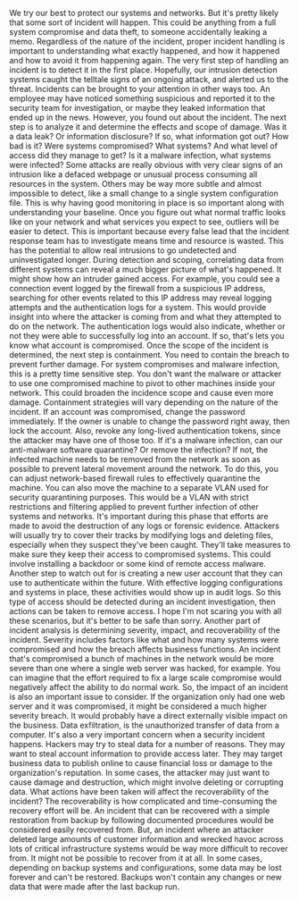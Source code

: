 We try our best to protect our systems and networks. But it's pretty likely that
some sort of incident will happen. This could be anything from a full system
compromise and data theft, to someone accidentally leaking a memo. Regardless of
the nature of the incident, proper incident handling is important to
understanding what exactly happened, and how it happened and how to avoid it
from happening again. The very first step of handling an incident is to detect
it in the first place. Hopefully, our intrusion detection systems caught the
telltale signs of an ongoing attack, and alerted us to the threat. Incidents can
be brought to your attention in other ways too. An employee may have noticed
something suspicious and reported it to the security team for investigation, or
maybe they leaked information that ended up in the news. However, you found out
about the incident. The next step is to analyze it and determine the effects and
scope of damage. Was it a data leak? Or information disclosure? If so, what
information got out? How bad is it? Were systems compromised? What systems? And
what level of access did they manage to get? Is it a malware infection, what
systems were infected? Some attacks are really obvious with very clear signs of
an intrusion like a defaced webpage or unusual process consuming all resources
in the system. Others may be way more subtle and almost impossible to detect,
like a small change to a single system configuration file. This is why having
good monitoring in place is so important along with understanding your baseline.
Once you figure out what normal traffic looks like on your network and what
services you expect to see, outliers will be easier to detect. This is important
because every false lead that the incident response team has to investigate
means time and resource is wasted. This has the potential to allow real
intrusions to go undetected and uninvestigated longer. During detection and
scoping, correlating data from different systems can reveal a much bigger
picture of what's happened. It might show how an intruder gained access. For
example, you could see a connection event logged by the firewall from a
suspicious IP address, searching for other events related to this IP address may
reveal logging attempts and the authentication logs for a system. This would
provide insight into where the attacker is coming from and what they attempted
to do on the network. The authentication logs would also indicate, whether or
not they were able to successfully log into an account. If so, that's lets you
know what account is compromised. Once the scope of the incident is determined,
the next step is containment. You need to contain the breach to prevent further
damage. For system compromises and malware infection, this is a pretty time
sensitive step. You don't want the malware or attacker to use one compromised
machine to pivot to other machines inside your network. This could broaden the
incidence scope and cause even more damage. Containment strategies will vary
depending on the nature of the incident. If an account was compromised, change
the password immediately. If the owner is unable to change the password right
away, then lock the account. Also, revoke any long-lived authentication tokens,
since the attacker may have one of those too. If it's a malware infection, can
our anti-malware software quarantine? Or remove the infection? If not, the
infected machine needs to be removed from the network as soon as possible to
prevent lateral movement around the network. To do this, you can adjust
network-based firewall rules to effectively quarantine the machine. You can also
move the machine to a separate VLAN used for security quarantining purposes.
This would be a VLAN with strict restrictions and filtering applied to prevent
further infection of other systems and networks. It's important during this
phase that efforts are made to avoid the destruction of any logs or forensic
evidence. Attackers will usually try to cover their tracks by modifying logs and
deleting files, especially when they suspect they've been caught. They'll take
measures to make sure they keep their access to compromised systems. This could
involve installing a backdoor or some kind of remote access malware. Another
step to watch out for is creating a new user account that they can use to
authenticate within the future. With effective logging configurations and
systems in place, these activities would show up in audit logs. So this type of
access should be detected during an incident investigation, then actions can be
taken to remove access. I hope I'm not scaring you with all these scenarios, but
it's better to be safe than sorry. Another part of incident analysis is
determining severity, impact, and recoverability of the incident. Severity
includes factors like what and how many systems were compromised and how the
breach affects business functions. An incident that's compromised a bunch of
machines in the network would be more severe than one where a single web server
was hacked, for example. You can imagine that the effort required to fix a large
scale compromise would negatively affect the ability to do normal work. So, the
impact of an incident is also an important issue to consider. If the
organization only had one web server and it was compromised, it might be
considered a much higher severity breach. It would probably have a direct
externally visible impact on the business. Data exfiltration, is the
unauthorized transfer of data from a computer. It's also a very important
concern when a security incident happens. Hackers may try to steal data for a
number of reasons. They may want to steal account information to provide access
later. They may target business data to publish online to cause financial loss
or damage to the organization's reputation. In some cases, the attacker may just
want to cause damage and destruction, which might involve deleting or corrupting
data. What actions have been taken will affect the recoverability of the
incident? The recoverability is how complicated and time-consuming the recovery
effort will be. An incident that can be recovered with a simple restoration from
backup by following documented procedures would be considered easily recovered
from. But, an incident where an attacker deleted large amounts of customer
information and wrecked havoc across lots of critical infrastructure systems
would be way more difficult to recover from. It might not be possible to recover
from it at all. In some cases, depending on backup systems and configurations,
some data may be lost forever and can't be restored. Backups won't contain any
changes or new data that were made after the last backup run.